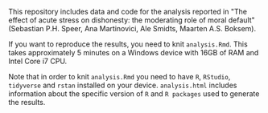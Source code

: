 This repository includes data and code for the analysis reported in "The effect of acute stress on dishonesty: the moderating role of moral default" (Sebastian P.H. Speer, Ana Martinovici, Ale Smidts, Maarten A.S. Boksem).

If you want to reproduce the results, you need to knit `analysis.Rmd`. This takes approximately 5 minutes on a Windows device with 16GB of RAM and Intel Core i7 CPU. 

Note that in order to knit `analysis.Rmd` you need to have `R`, `RStudio`, `tidyverse` and `rstan` installed on your device. `analysis.html` includes information about the specific version of `R` and `R packages` used to generate the results. 
